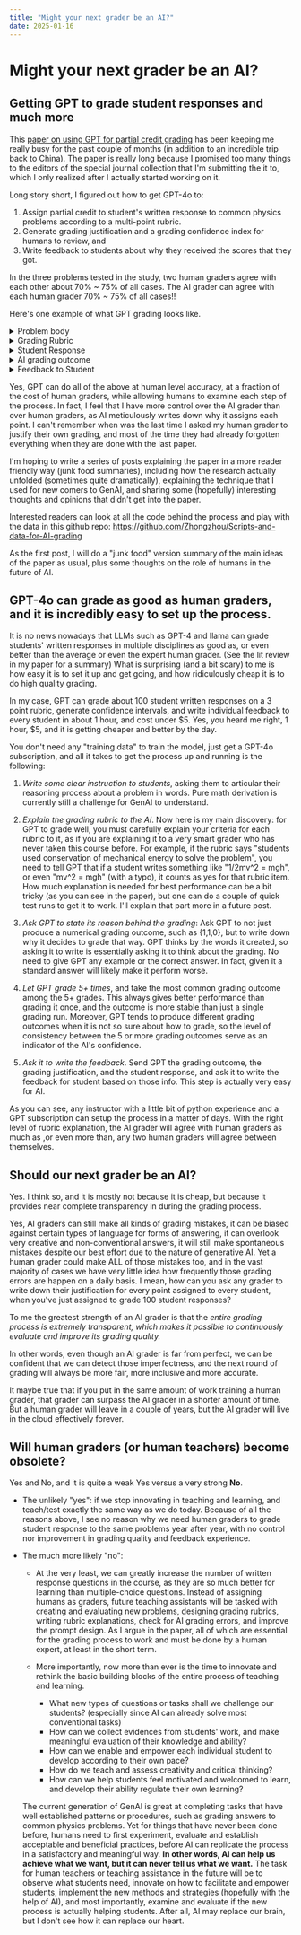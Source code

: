 ```yaml
---
title: "Might your next grader be an AI?"
date: 2025-01-16
---
```


# Might your next grader be an AI? 
## Getting GPT to grade student responses and much more
This [paper on using GPT for partial credit grading](https://arxiv.org/abs/2412.06910) has been keeping me really busy for the past couple of months (in addition to an incredible trip back to China). The paper is really long because I promised too many things to the editors of the special journal collection that I'm submitting the it to, which I only realized after I actually started working on it.  

Long story short, I figured out how to get GPT-4o to: 
1. Assign partial credit to student's written response to common physics problems according to a multi-point rubric.
2. Generate grading justification and a grading confidence index for humans to review, and 
3. Write feedback to students about why they received the scores that they got. 

In the three problems tested in the study, two human graders agree with each other about 70% ~ 75% of all cases. The AI grader can agree with each human grader 70% ~ 75% of all cases!! 

Here's one example of what GPT grading looks like. 

<details>
    <summary>Problem body</summary>
    A small massive ball of mass [m] kg is dropped straight down into a tube containing an ideal spring. The spring has spring constant k = [k] N/m and relaxed length of L0 = [L0] meters. The ball was launched to a height of h = [h] meters above the top of the spring. When the spring was compressed to a length of L = [L] meters, what is the magnitude of velocity v of the ball at that time in units of meters per second?
</details>

<details>
    <summary>Grading Rubric</summary>

    # Item 1: The student wrote down conservation of mechanical energy equation or indicated that mechanical energy can be used to solve the problem

    # Item 2: The potential energy term of the conservation of mechanical energy formula contains both a gravitational potential energy term and an elastic potential energy term.

    # Item 3: The gravitational potential energy term contains a modification to the height h, similar to mg(h + L - L_0), and shouldn't be just mgh or mgL

    (Each item gets 1 point when satisfied)
</details>

<details>
    <summary>Student Response</summary>
    
    1) The problem above is asking for the magnitude of the final velocityÂ¬â€ 

    2) I broke the problem down into the following steps

    a). Set up a coordinate system in which the final state of the ball is considered zero in the y direction. This allows me to say that there is no final gravitational potential energy, and allows me to properly solve for the height of the ball initially to find the initial gravitational potential energy. I can do this by adding together the height of the ball above the cylinder and the length the spring was compressed.

    b). Set up a law of conservation of mechanical energy equation(ME initial = ME final). This is allowed because there are no non conservative forces acting on the system
    
    c). Solve my equation for v final and plug in my valuesÂ¬â€ 

    d). Take the absolute value to give me the magnitude of the final velocity
    
</details>

<details>
    <summary>AI grading outcome</summary>
    
    <p>Let's evaluate the student's response based on the given rubric.</p>

    ### Item 1: Conservation of Mechanical Energy
    The student states: 
    - "Set up a law of conservation of mechanical energy equation(ME initial = ME final). This is allowed because there are no non conservative forces acting on the system."
    This clearly indicates the use of conservation of mechanical energy. 

    **Conclusion: Satisfied**
    **Points: 1**

    ### Item 2: Inclusion of Gravitational and Elastic Potential Energy Terms
    The student mentions:
    - "I can do this by adding together the height of the ball above the cylinder and the length the spring was compressed."
    - However, they do not explicitly mention elastic potential energy or its mathematical representation (e.g., 0.5kx^2).

    **Conclusion: Not Satisfied**
    **Points: 0**

    ### Item 3: Modification to the Height in Gravitational Potential Energy
    The student states:
    - "I can do this by adding together the height of the ball above the cylinder and the length the spring was compressed."
    This implies that the student understands the modification needed for the gravitational potential energy term.

    **Conclusion: Satisfied**
    **Points: 1**

    ### Final Grading Response
    Based on the above evaluation:
    **Vector: {1,0,1}**

    

</details>

<details>
    <summary>Feedback to Student</summary>

    Partial credit grading for this problem is based on the following aspects:
    First, whether you indicated the use of the conservation of mechanical energy to solve the problem.
    Second, whether your explanation included both gravitational potential energy and elastic potential energy terms.
    Finally, whether your explanation showed that the gravitational potential energy calculation involved a modification to the height h.

    You clearly showed that you used the conservation of mechanical energy by stating, "Set up a law of conservation of mechanical energy equation(ME initial = ME final)." This clearly indicates your understanding of using mechanical energy conservation to solve the problem.

    You also indicated that the calculation of the gravitational potential energy involves a modification to the height h by saying, "I can do this by adding together the height of the ball above the cylinder and the length the spring was compressed."

    However, your explanation did not show that you included both gravitational potential energy and elastic potential energy terms in your solution. While you mentioned the height modification for gravitational potential energy, there was no explicit mention or mathematical representation of the elastic potential energy, such as 0.5kx^2.

    If you have any questions regarding the grading, do not hesitate to reach out to your teacher.
</details>



Yes, GPT can do all of the above at human level accuracy, at a fraction of the cost of human graders, while allowing humans to examine each step of the process. In fact, I feel that I have more control over the AI grader than over human graders, as AI meticulously writes down why it assigns each point. I can't remember when was the last time I asked my human grader to justify their own grading, and most of the time they had already forgotten everything when they are done with the last paper.

I'm hoping to write a series of posts explaining the paper in a more reader friendly way (junk food summaries), including how the research actually unfolded (sometimes quite dramatically), explaining the technique that I used for new comers to GenAI, and sharing some (hopefully) interesting thoughts and opinions that didn't get into the paper.

Interested readers can look at all the code behind the process and play with the data in this github repo: https://github.com/Zhongzhou/Scripts-and-data-for-AI-grading

As the first post, I will do a "junk food" version summary of the main ideas of the paper as usual, plus some thoughts on the role of humans in the future of AI. 

## GPT-4o can grade as good as human graders, and it is incredibly easy to set up the process.

It is no news nowadays that LLMs such as GPT-4 and llama can grade students' written responses in multiple disciplines as good as, or even better than the average or even the expert human grader. (See the lit review in my paper for a summary) What is surprising (and a bit scary) to me is how easy it is to set it up and get going, and how ridiculously cheap it is to do high quality grading.

In my case, GPT can grade about 100 student written responses on a 3 point rubric, generate confidence intervals, and write individual feedback to every student in about 1 hour, and cost under $5. Yes, you heard me right, 1 hour, $5, and it is getting cheaper and better by the day. 

You don't need any "training data" to train the model, just get a GPT-4o subscription, and all it takes to get the process up and running is the following:

1. *Write some clear instruction to students*, asking them to articular their reasoning process about a problem in words. Pure math derivation is currently still a challenge for GenAI to understand. 

2. *Explain the grading rubric to the AI*. Now here is my main discovery: for GPT to grade well, you must carefully explain your criteria for each rubric to it, as if you are explaining it to a very smart grader who has never taken this course before. For example, if the rubric says "students used conservation of mechanical energy to solve the problem", you need to tell GPT that if a student writes something like "1/2mv^2 = mgh", or even "mv^2 = mgh" (with a typo), it counts as yes for that rubric item. How much explanation is needed for best performance can be a bit tricky (as you can see in the paper), but one can do a couple of quick test runs to get it to work. 
I'll explain that part more in a future post. 

3. *Ask GPT to state its reason behind the grading*: Ask GPT to not just produce a numerical grading outcome, such as {1,1,0}, but to write down why it decides to grade that way. GPT thinks by the words it created, so asking it to write is essentially asking it to think about the grading. No need to give GPT any example or the correct answer. In fact, given it a standard answer will likely make it perform worse.

3. *Let GPT grade 5+ times*, and take the most common grading outcome among the 5+ grades. This always gives better performance than grading it once, and the outcome is more stable than just a single grading run. Moreover, GPT tends to produce different grading outcomes when it is not so sure about how to grade, so the level of consistency between the 5 or more grading outcomes serve as an indicator of the AI's confidence.

4. *Ask it to write the feedback*. Send GPT the grading outcome, the grading justification, and the student response, and ask it to write the feedback for student based on those info. This step is actually very easy for AI.


As you can see, any instructor with a little bit of python experience and a GPT subscription can setup the process in a matter of days. With the right level of rubric explanation, the AI grader will agree with human graders as much as ,or even more than, any two human graders will agree between themselves. 

## Should our next grader be an AI?

Yes. I think so, and it is mostly not because it is cheap, but because it provides near complete transparency in during the grading process.

Yes, AI graders can still make all kinds of grading mistakes, it can be biased against certain types of language for forms of answering, it can overlook very creative and non-conventional answers, it will still make spontaneous mistakes despite our best effort due to the nature of generative AI. Yet a human grader could make ALL of those mistakes too, and in the vast majority of cases we have very little idea how frequently those grading errors are  happen on a daily basis. I mean, how can you ask any grader to write down their justification for every point assigned to every student, when you've just assigned to grade 100 student responses?

To me the greatest strength of an AI grader is that the *entire grading process is extremely transparent, which makes it possible to continuously evaluate and improve its grading quality.*

In other words, even though an AI grader is far from perfect, we can be confident that we can detect those imperfectness, and the next round of grading will always be more fair, more inclusive and more accurate. 

It maybe true that if you put in the same amount of work training a human grader, that grader can surpass the AI grader in a shorter amount of time. But a human grader will leave in a couple of years, but the AI grader will live in the cloud effectively forever.

## Will human graders (or human teachers) become obsolete?

Yes and No, and it is quite a weak Yes versus a very strong **No**. 

* The unlikely "yes": if we stop innovating in teaching and learning, and teach/test exactly the same way as we do today.  Because of all the reasons above, I see no reason why we need human graders to grade student response to the same problems year after year, with no control nor improvement in grading quality and feedback experience. 

* The much more likely "no": 
  * At the very least, we can greatly increase the number of written response questions in the course, as they are so much better for learning than multiple-choice questions. Instead of assigning humans as graders, future teaching assistants will be tasked with creating and evaluating new problems, designing grading rubrics, writing rubric explanations, check for AI grading errors, and improve the prompt design. As I argue in the paper, all of which are essential for the grading process to work and must be done by a human expert, at least in the short term. 

  * More importantly, now more than ever is the time to innovate and rethink the basic building blocks of the entire process of teaching and learning. 
    * What new types of questions or tasks shall we challenge our students? (especially since AI can already solve most conventional tasks) 
    * How can we collect evidences from students' work, and make meaningful evaluation of their knowledge and ability? 
    * How can we enable and empower each individual student to develop according to their own pace? 
    * How do we teach and assess creativity and critical thinking?
    * How can we help students feel motivated and welcomed to learn, and develop their ability regulate their own learning?

  The current generation of GenAI is great at completing tasks that have well established patterns or procedures, such as grading answers to common physics problems. Yet for things that have never been done before, humans need to first experiment, evaluate and establish acceptable and beneficial practices, before AI can replicate the process in a satisfactory and meaningful way. **In other words, AI can help us achieve what we want, but it can never tell us what we want.** The task for human teachers or teaching assistance in the future will be to observe what students need, innovate on how to facilitate and empower students, implement the new methods and strategies (hopefully with the help of AI), and most importantly, examine and evaluate if the new process is actually helping students. After all, AI may replace our brain, but I don't see how it can replace our heart.





